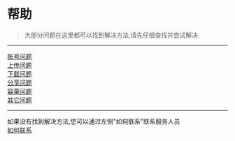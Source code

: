 # 帮助

> 大部分问题在这里都可以找到解决方法,请先仔细查找并尝试解决.

---

[账号问题](help/02) <br>
[上传问题](help/03) <br>
[下载问题](help/04) <br>
[分享问题](help/05) <br>
[容量问题](help/06) <br>
[其它问题](help/07) <br>

---
如果没有找到解决方法,您可以通过左侧"如何联系"联系服务人员 <br>
[如何联系](cloud/contact)